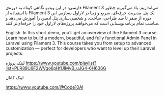 فارسی:
در این ویدیو نگاهی کوتاه به دوره‌ی Filament 3 می‌اندازیم. یاد می‌گیریم چطور با استفاده از Filament 3 یک پنل مدیریت حرفه‌ای، سریع و زیبا در لاراول بسازیم.
این دوره از صفر تا صد طراحی، ساخت، و شخصی‌سازی پنل ادمین را آموزش می‌دهد و مناسب تمام برنامه‌نویسانی است که می‌خواهند پروژه‌های لاراول خود را حرفه‌ای‌تر کنند.

English:
In this short demo, you’ll get an overview of the Filament 3 course.
Learn how to build a modern, beautiful, and fully functional Admin Panel in Laravel using Filament 3.
This course takes you from setup to advanced customization — perfect for developers who want to level up their Laravel projects.



لینک پروژه
https://www.youtube.com/playlist?list=PLR89U6F2WVgo6pHfUlMyB_uJG4-6H636G

لینک کانال

https://www.youtube.com/@Code10AI
